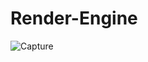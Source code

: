 # Render-Engine

![Capture](https://user-images.githubusercontent.com/34043602/189789598-c9192024-c231-440b-9f76-5ffba7a33658.png)
